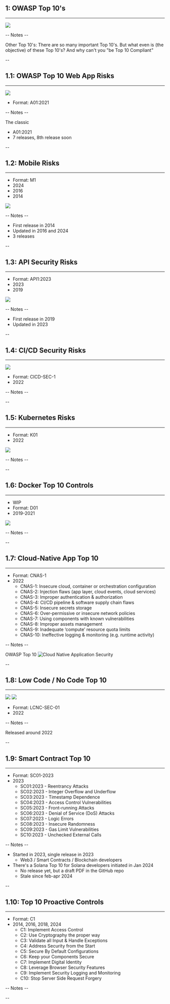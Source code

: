 
## 1: OWASP Top 10's
<hr />

![](./pics/OWASP_top10/xzibit.jpg)<!-- .element class="center-xy" style="position: fixed; box-shadow:none; width: 800px;"  -->


-- Notes --

Other Top 10's: There are so many important Top 10's. But what even is (the objective) of these Top 10's? And why can't you "be Top 10 Compliant"



--

## 1.1: OWASP Top 10 Web App Risks
<hr />

<div class="flags">
 <i class="fas fa-xs fa-flag"></i>
 <i class="fas fa-xs fa-book"></i>
 <i class="fas fa-xs fa-toolbox"></i>
 <i class="fas fa-xs fa-shield"></i>
 <a class="fas fa-xs fa-external-link" target="_blank" href="https://owasp.org/www-project-top-ten/"> </a>
</div>

![](./pics/OWASP_top10/OWASP_Top_10_Web_Vuln.png)<!-- .element style="position: fixed; box-shadow:none; width: 900px; top: 150px; right: 0px;"  -->

* Format: A01:2021

-- Notes --

The classic
* A01:2021
* 7 releases, 8th release soon

--

## 1.2: Mobile Risks
<hr />

<div class="flags">
 <i class="fas fa-xs fa-flask"></i>
 <i class="fas fa-xs fa-book"></i>
 <i class="fas fa-xs fa-toolbox"></i>
 <i class="fas fa-xs fa-shield"></i>
 <a class="fas fa-xs fa-external-link" target="_blank" href="https://owasp.org/www-project-mobile-top-10/"> </a>
</div>

* Format: M1
* 2024
* 2016
* 2014

![](./pics/OWASP_top10/OWASP_Top_10_Mobile.png)<!-- .element style="position: fixed; box-shadow:none; width: 800px; top: 150px; right: 0px;"  -->

-- Notes --

* First release in 2014
* Updated in 2016 and 2024
* 3 releases


--

## 1.3: API Security Risks
<hr />

<div class="flags">
 <i class="fas fa-xs fa-industry"></i>
 <i class="fas fa-xs fa-book"></i>
 <i class="fas fa-xs fa-toolbox"></i>
 <i class="fas fa-xs fa-shield"></i>
 <a class="fas fa-xs fa-external-link" target="_blank" href="https://owasp.org/www-project-api-security/"> </a>
</div>


* Format: API1:2023
* 2023
* 2019

![](./pics/OWASP_top10/OWASP_Top_10_API.png)<!-- .element style="position: fixed; box-shadow:none; width: 600px; top: 150px; right: 0px;"  -->

-- Notes --

* First release in 2019
* Updated in 2023

--

## 1.4: CI/CD Security Risks
<hr />

<div class="flags">
 <i class="fas fa-xs fa-flask"></i>
 <i class="fas fa-xs fa-book"></i>
 <i class="fas fa-xs fa-toolbox"></i>
 <i class="fas fa-xs fa-shield"></i>
 <a class="fas fa-xs fa-external-link" target="_blank" href="https://owasp.org/www-project-top-10-ci-cd-security-risks/"> </a>
</div>

![](./pics/OWASP_top10/Top10_CICD.png)<!-- .element style="position: fixed; box-shadow:none; width: 800px; top: 150px; right: 10px;"  -->

* Format: CICD-SEC-1
* 2022

-- Notes --



--

## 1.5: Kubernetes Risks
<hr />

<div class="flags">
 <i class="fas fa-xs fa-egg"></i>
 <i class="fas fa-xs fa-book"></i>
 <i class="fas fa-xs fa-toolbox"></i>
 <i class="fas fa-xs fa-shield"></i>
 <a class="fas fa-xs fa-external-link" target="_blank" href="https://owasp.org/www-project-kubernetes-top-ten/"> </a>
</div>

* Format: K01
* 2022

![](./pics/OWASP_top10/OWASP_Top_10_Kubernetes.png)<!-- .element style="position: fixed; box-shadow:none; width: 600px; top: 150px; right: 0px;"  -->


-- Notes --



--

## 1.6: Docker Top 10 Controls
<hr />

<div class="flags">
 <i class="fas fa-xs fa-egg"></i>
 <i class="fas fa-xs fa-book"></i>
 <i class="fas fa-xs fa-toolbox"></i>
 <i class="fas fa-xs fa-shield"></i>
 <a class="fas fa-xs fa-external-link" target="_blank" href="https://owasp.org/www-project-docker-top-10/"> </a>
</div>

* WIP
* Format: D01
* 2019-2021

![](./pics/OWASP_top10/OWASP_Top_10_Docker.png)<!-- .element style="position: fixed; box-shadow:none; width: 500px; top: 150px; right: 0px;"  -->

-- Notes --


--

## 1.7: Cloud-Native App Top 10
<hr />

<div class="flags">
 <i class="fas fa-xs fa-egg"></i>
 <i class="fas fa-xs fa-book"></i>
 <i class="fas fa-xs fa-toolbox"></i>
 <i class="fas fa-xs fa-hammer"></i>
 <i class="fas fa-xs fa-shield"></i>
 <a class="fas fa-xs fa-external-link" target="_blank" href="https://owasp.org/www-project-cloud-native-application-security-top-10/"> </a>
</div>

* Format: CNAS-1
* 2022
  * CNAS-1: Insecure cloud, container or orchestration configuration
  * CNAS-2: Injection flaws (app layer, cloud events, cloud services)
  * CNAS-3: Improper authentication & authorization
  * CNAS-4: CI/CD pipeline & software supply chain flaws
  * CNAS-5: Insecure secrets storage
  * CNAS-6: Over-permissive or insecure network policies
  * CNAS-7: Using components with known vulnerabilities
  * CNAS-8: Improper assets management
  * CNAS-9: Inadequate ‘compute’ resource quota limits
  * CNAS-10: Ineffective logging & monitoring (e.g. runtime activity)


-- Notes --

OWASP Top 10 ![Cloud Native Application Security](https://owasp.org/www-project-cloud-native-application-security-top-10/)


--

## 1.8: Low Code / No Code Top 10
<hr />

<div class="flags">
 <i class="fas fa-xs fa-flask"></i>
 <i class="fas fa-xs fa-book"></i>
 <i class="fas fa-xs fa-toolbox"></i>
 <i class="fas fa-xs fa-hammer"></i>
 <i class="fas fa-xs fa-shield"></i>
 <a class="fas fa-xs fa-external-link" target="_blank" href="https://owasp.org/www-project-top-10-low-code-no-code-security-risks/"> </a>
</div>

![](./pics/OWASP_top10/owasp-lcnc-top10-logo.png)<!-- .element style="position: fixed; box-shadow:none; width: 300px; top: 150px; right: 0px;"  -->
![](./pics/OWASP_top10/OWASP_Top_10_LCNC.png)<!-- .element style="position: fixed; box-shadow:none; width: 800px; bottom: 20px; right: 0px;"  -->

* Format: LCNC-SEC-01
* 2022

-- Notes --

Released around 2022


--

## 1.9: Smart Contract Top 10
<hr />

<div class="flags">
 <i class="fas fa-xs fa-egg"></i>
 <i class="fas fa-xs fa-book"></i>
 <i class="fas fa-xs fa-toolbox"></i>
 <i class="fas fa-xs fa-shield"></i>
 <a class="fas fa-xs fa-external-link" target="_blank" href="https://owasp.org/www-project-smart-contract-top-10/"> </a>
</div>

* Format: SC01-2023
* 2023
  * SC01:2023 - Reentrancy Attacks
  * SC02:2023 - Integer Overflow and Underflow
  * SC03:2023 - Timestamp Dependence
  * SC04:2023 - Access Control Vulnerabilities
  * SC05:2023 - Front-running Attacks
  * SC06:2023 - Denial of Service (DoS) Attacks
  * SC07:2023 - Logic Errors
  * SC08:2023 - Insecure Randomness
  * SC09:2023 - Gas Limit Vulnerabilities
  * SC10:2023 - Unchecked External Calls


-- Notes --

* Started in 2023, single release in 2023
  * Web3 / Smart Contracts / Blockchain developers
* There's a Solana Top 10 for Solana developers initiated in Jan 2024
  * No release yet, but a draft PDF in the GitHub repo
  * Stale since feb-apr 2024

--

## 1.10: Top 10 Proactive Controls
<hr />

<div class="flags">
 <i class="fas fa-xs fa-industry"></i>
 <i class="fas fa-xs fa-book"></i>
 <i class="fas fa-xs fa-toolbox"></i>
 <i class="fas fa-xs fa-shield"></i>
 <a class="fas fa-xs fa-external-link" target="_blank" href="https://owasp.org/www-project-thick-client-top-10/"> </a>
</div>

* Format: C1
* 2014, 2016, 2018, 2024
  * C1: Implement Access Control
  * C2: Use Cryptography the proper way
  * C3: Validate all Input & Handle Exceptions
  * C4: Address Security from the Start
  * C5: Secure By Default Configurations
  * C6: Keep your Components Secure
  * C7: Implement Digital Identity
  * C8: Leverage Browser Security Features
  * C9: Implement Security Logging and Monitoring
  * C10: Stop Server Side Request Forgery

-- Notes --



--

